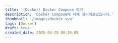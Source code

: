 ```yaml
---
title: '[Docker] Docker Compose 정리'
description: 'Docker Compose에 대해 정리해보았습니다.'
thumbnail: '/images/docker.svg'
tags: [Docker]
draft: true
created_date: 2025-04-20 00:20:05
---
```

